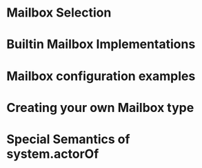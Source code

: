 # Mailbox Selection
# Builtin Mailbox Implementations
# Mailbox configuration examples
# Creating your own Mailbox type
# Special Semantics of system.actorOf
